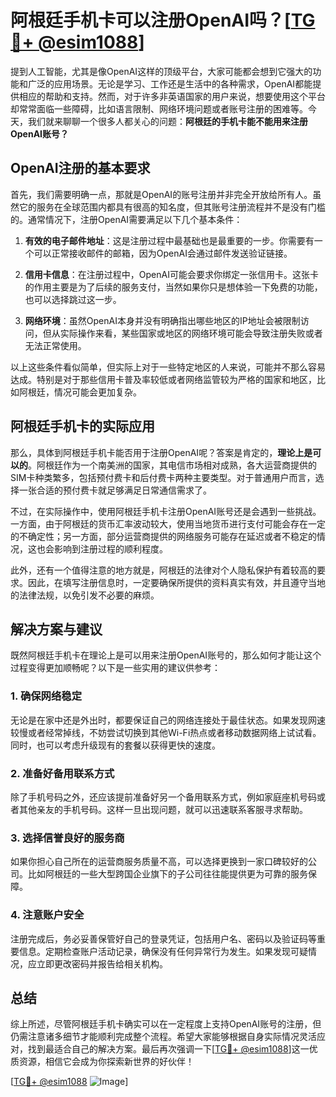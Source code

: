 # 阿根廷手机卡可以注册OpenAI吗？[[TG💪+ @esim1088](https://t.me/s/esim1088)]

提到人工智能，尤其是像OpenAI这样的顶级平台，大家可能都会想到它强大的功能和广泛的应用场景。无论是学习、工作还是生活中的各种需求，OpenAI都能提供相应的帮助和支持。然而，对于许多非英语国家的用户来说，想要使用这个平台却常常面临一些障碍，比如语言限制、网络环境问题或者账号注册的困难等。今天，我们就来聊聊一个很多人都关心的问题：**阿根廷的手机卡能不能用来注册OpenAI账号？**

## OpenAI注册的基本要求

首先，我们需要明确一点，那就是OpenAI的账号注册并非完全开放给所有人。虽然它的服务在全球范围内都具有很高的知名度，但其账号注册流程并不是没有门槛的。通常情况下，注册OpenAI需要满足以下几个基本条件：

1. **有效的电子邮件地址**：这是注册过程中最基础也是最重要的一步。你需要有一个可以正常接收邮件的邮箱，因为OpenAI会通过邮件发送验证链接。
   
2. **信用卡信息**：在注册过程中，OpenAI可能会要求你绑定一张信用卡。这张卡的作用主要是为了后续的服务支付，当然如果你只是想体验一下免费的功能，也可以选择跳过这一步。

3. **网络环境**：虽然OpenAI本身并没有明确指出哪些地区的IP地址会被限制访问，但从实际操作来看，某些国家或地区的网络环境可能会导致注册失败或者无法正常使用。

以上这些条件看似简单，但实际上对于一些特定地区的人来说，可能并不那么容易达成。特别是对于那些信用卡普及率较低或者网络监管较为严格的国家和地区，比如阿根廷，情况可能会更加复杂。

## 阿根廷手机卡的实际应用

那么，具体到阿根廷手机卡能否用于注册OpenAI呢？答案是肯定的，**理论上是可以的**。阿根廷作为一个南美洲的国家，其电信市场相对成熟，各大运营商提供的SIM卡种类繁多，包括预付费卡和后付费卡两种主要类型。对于普通用户而言，选择一张合适的预付费卡就足够满足日常通信需求了。

不过，在实际操作中，使用阿根廷手机卡注册OpenAI账号还是会遇到一些挑战。一方面，由于阿根廷的货币汇率波动较大，使用当地货币进行支付可能会存在一定的不确定性；另一方面，部分运营商提供的网络服务可能存在延迟或者不稳定的情况，这也会影响到注册过程的顺利程度。

此外，还有一个值得注意的地方就是，阿根廷的法律对个人隐私保护有着较高的要求。因此，在填写注册信息时，一定要确保所提供的资料真实有效，并且遵守当地的法律法规，以免引发不必要的麻烦。

## 解决方案与建议

既然阿根廷手机卡在理论上是可以用来注册OpenAI账号的，那么如何才能让这个过程变得更加顺畅呢？以下是一些实用的建议供参考：

### 1. 确保网络稳定

无论是在家中还是外出时，都要保证自己的网络连接处于最佳状态。如果发现网速较慢或者经常掉线，不妨尝试切换到其他Wi-Fi热点或者移动数据网络上试试看。同时，也可以考虑升级现有的套餐以获得更快的速度。

### 2. 准备好备用联系方式

除了手机号码之外，还应该提前准备好另一个备用联系方式，例如家庭座机号码或者其他亲友的手机号码。这样一旦出现问题，就可以迅速联系客服寻求帮助。

### 3. 选择信誉良好的服务商

如果你担心自己所在的运营商服务质量不高，可以选择更换到一家口碑较好的公司。比如阿根廷的一些大型跨国企业旗下的子公司往往能提供更为可靠的服务保障。

### 4. 注意账户安全

注册完成后，务必妥善保管好自己的登录凭证，包括用户名、密码以及验证码等重要信息。定期检查账户活动记录，确保没有任何异常行为发生。如果发现可疑情况，应立即更改密码并报告给相关机构。

## 总结

综上所述，尽管阿根廷手机卡确实可以在一定程度上支持OpenAI账号的注册，但仍需注意诸多细节才能顺利完成整个流程。希望大家能够根据自身实际情况灵活应对，找到最适合自己的解决方案。最后再次强调一下[[TG💪+ @esim1088](https://t.me/s/esim1088)]这一优质资源，相信它会成为你探索新世界的好伙伴！

[[TG💪+ @esim1088](https://t.me/s/esim1088) ![Image](https://i.postimg.cc/4NQfJmqS/Snipaste-2025-05-13-00-14-12.png)]